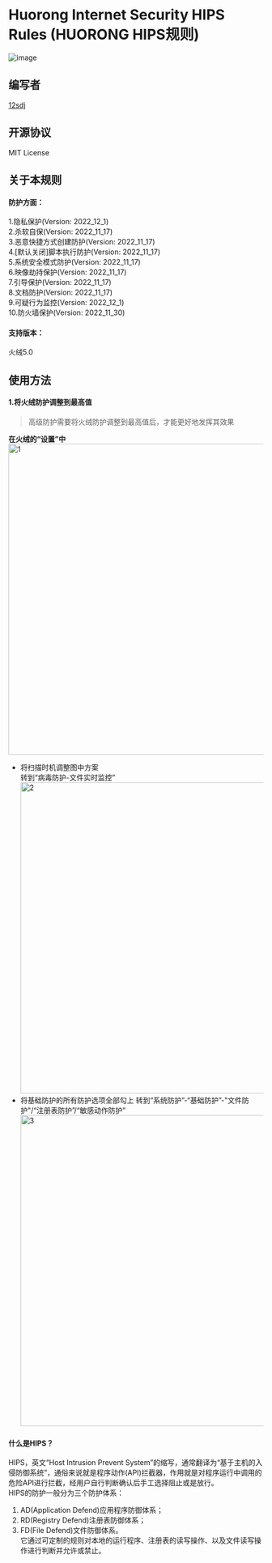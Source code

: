 # Huorong Internet Security HIPS Rules (HUORONG HIPS规则)
![image](https://img.shields.io/badge/License-MIT-orange) 
## 编写者  
[12sdj](https://github.com/12sdj)
## 开源协议
MIT License
## 关于本规则
#### 防护方面：
1.隐私保护(Version: 2022_12_1)  
2.杀软自保(Version: 2022_11_17)   
3.恶意快捷方式创建防护(Version: 2022_11_17)  
4.[默认关闭]脚本执行防护(Version: 2022_11_17)  
5.系统安全模式防护(Version: 2022_11_17)  
6.映像劫持保护(Version: 2022_11_17)  
7.引导保护(Version: 2022_11_17)  
8.文档防护(Version: 2022_11_17)  
9.可疑行为监控(Version: 2022_12_1)  
10.防火墙保护(Version: 2022_11_30)  
#### 支持版本：  
火绒5.0  
## 使用方法   
#### 1.将火绒防护调整到最高值  
> 高级防护需要将火绒防护调整到最高值后，才能更好地发挥其效果      

**在火绒的“设置”中**   
<img width="615" alt="1" src="https://user-images.githubusercontent.com/103876733/205242567-bfbf4b99-de49-4c4a-b7f9-ef0a0fb459a5.png">
* 将扫描时机调整图中方案  
  转到“病毒防护-文件实时监控”  
  <img width="615" alt="2" src="https://user-images.githubusercontent.com/103876733/205242962-50def427-3298-4918-b0cf-e6af502855fc.png">
* 将基础防护的所有防护选项全部勾上
  转到“系统防护”-“基础防护”-"文件防护"/“注册表防护”/“敏感动作防护”
  <img width="615" alt="3" src="https://user-images.githubusercontent.com/103876733/205527792-d4486051-24b1-4d95-9f8e-308ffb82f3e8.png">

  
  
#### 什么是HIPS？
HIPS，英文“Host Intrusion Prevent System”的缩写，通常翻译为“基于主机的入侵防御系统”，通俗来说就是程序动作(API)拦截器，作用就是对程序运行中调用的危险API进行拦截，经用户自行判断确认后手工选择阻止或是放行。    
HIPS的防护一般分为三个防护体系：     
1. AD(Application Defend)应用程序防御体系；    
2. RD(Registry Defend)注册表防御体系；    
3. FD(File Defend)文件防御体系。    
它通过可定制的规则对本地的运行程序、注册表的读写操作、以及文件读写操作进行判断并允许或禁止。

